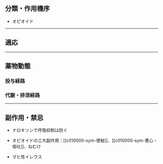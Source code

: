 ## 分類・作用機序
- オピオイド
---
## 適応
---
## 薬物動態
### 投与経路
### 代謝・排泄経路
---
## 副作用・禁忌
- ナロキソンで呼吸抑制は防ぐ

- オピオイドの三大副作用：[[c010000-sym-便秘]]、[[c010000-sym-悪心・嘔吐]]、ねむけ
- マヒ性イレウス